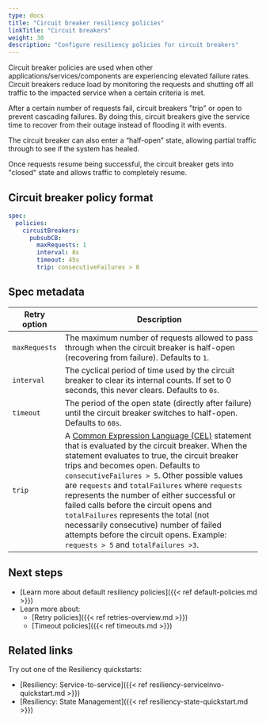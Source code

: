 ```yaml
---
type: docs
title: "Circuit breaker resiliency policies"
linkTitle: "Circuit breakers"
weight: 30
description: "Configure resiliency policies for circuit breakers"
---
```


Circuit breaker policies are used when other applications/services/components are experiencing elevated failure rates. Circuit breakers reduce load by monitoring the requests and shutting off all traffic to the impacted service when a certain criteria is met. 

After a certain number of requests fail, circuit breakers "trip" or open to prevent cascading failures. By doing this, circuit breakers give the service time to recover from their outage instead of flooding it with events. 

The circuit breaker can also enter a “half-open” state, allowing partial traffic through to see if the system has healed. 

Once requests resume being successful, the circuit breaker gets into "closed" state and allows traffic to completely resume.

## Circuit breaker policy format

```yaml
spec:
  policies:
    circuitBreakers:
      pubsubCB:
        maxRequests: 1
        interval: 8s
        timeout: 45s
        trip: consecutiveFailures > 8
```

## Spec metadata

| Retry option | Description |
| ------------ | ----------- |
| `maxRequests` | The maximum number of requests allowed to pass through when the circuit breaker is half-open (recovering from failure). Defaults to `1`. |
| `interval` | The cyclical period of time used by the circuit breaker to clear its internal counts. If set to 0 seconds, this never clears. Defaults to `0s`. |
| `timeout` | The period of the open state (directly after failure) until the circuit breaker switches to half-open. Defaults to `60s`. |
| `trip` | A [Common Expression Language (CEL)](https://github.com/google/cel-spec) statement that is evaluated by the circuit breaker. When the statement evaluates to true, the circuit breaker trips and becomes open. Defaults to `consecutiveFailures > 5`. Other possible values are `requests` and `totalFailures` where `requests` represents the number of either successful or failed calls before the circuit opens and `totalFailures` represents the total (not necessarily consecutive) number of failed attempts before the circuit opens. Example: `requests > 5` and `totalFailures >3`.|

## Next steps
- [Learn more about default resiliency policies]({{< ref default-policies.md >}})
- Learn more about:
  - [Retry policies]({{< ref retries-overview.md >}})
  - [Timeout policies]({{< ref timeouts.md >}})

## Related links

Try out one of the Resiliency quickstarts:
- [Resiliency: Service-to-service]({{< ref resiliency-serviceinvo-quickstart.md >}})
- [Resiliency: State Management]({{< ref resiliency-state-quickstart.md >}})
